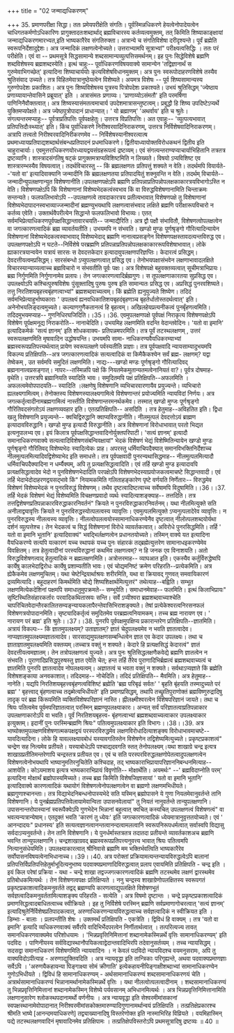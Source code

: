 +++
title = "02 जन्माद्यधिकरणम्"

+++
35. प्रमाणपरीक्षा सिद्धा। ततः प्रमेयपरीक्षेति संगतिः। पूर्वस्मिन्नधिकरणे हेयत्वेनोपादेयत्वेन चाधिगतकर्मणोऽधिकारिणः प्रागुक्तादतःशब्दार्थाद् ब्रह्मविचारस्य कर्तव्यत्वमुक्तम्, तत् किमिति शिष्याकाङ्क्षायां जन्माद्यधिकरणमारभ्यत,इति भाष्यकारैरेव संगतिरुक्ता। अत्रान्ये च संगतिविशेषा दरीदृश्यन्ते। पूर्वं ब्रह्मेति स्वरूपनिर्देशादुद्देशः। अत्र जन्मादिकं लक्षणत्वेनोच्यते। उत्तराभ्यामपि सूत्राभ्यां" परीक्ष्यत्वसिद्धिः । ततः परं परीक्षेति। एवं वा -- प्रथमसूत्रे सिद्धसामान्ये शब्दसामान्यव्युत्पत्तिसमर्थनम्। इह पुनः सिद्धेविशेषे ब्रह्मणि शब्दविशेषस्य ब्रह्मशब्दस्येति। इत्थं चाहुः-- पूर्वाधिकरणविषयवाक्ये सामान्येन 'तद्विज्ञानार्थं स गुरुमेवाभिगच्छेत्' इत्यादिना शिष्याचार्ययोः कृत्यविशेषविधानमुक्तम्। अत्र पुनः स्वरूपोदाहरणविशेषे तस्यैव श्रुतिसंवाद उच्यते। तत्र विहितमेवात्रानुष्ठेयत्वेन विशेष्यते। अयमत्र विशेषः -- पूर्व शिष्यसामान्यस्य गुरुणोपदेशः प्रकाशितः। अत्र पुनः शिष्यविशेषस्य पुत्रस्य पित्रोपदेशः प्रकाश्यते। उभयं श्रुतिसिद्धम् 'ज्येष्ठाय प्रणाय्यायान्तेवासिने प्रब्रूयात्' इति । अत्रासंमतः प्रणाय्यः। 'प्राणाय्योऽसंमतौ' इति परमर्षिणा पाणिनिनैवौक्तत्वात्। अत्र शिष्यस्यासंमतत्वमाचार्य उपदेशमात्रासन्तुष्टत्वम्। प्रबुद्धौ हि शिष्य उपदिष्टेऽप्यर्थे युक्तिमप्यपेक्षते। अत्र ज्येष्ठपुत्रोपादानं प्राधान्यात्। ' यो ब्रह्माणम्' 'अथर्वाय' इति च श्रुतेः। संगत्यन्तरमप्याहुः-- पूर्वत्राप्रतिपत्तिः पूर्वपक्षहेतुः। उत्तरत्र विप्रतिपत्तिः। अत एवाहुः-- 'व्युत्पत्यभावात् प्रतिपत्तिदौःस्थ्यात्' इति। किंच पूर्वाधिकरणे निरीश्वरवादिनिराकरणम्, उत्तरत्र निर्विशेषवादिनिराकरणम्। अत्रापि तत्त्वतो निरीश्वरवादिनिरीकरणमेव -- निर्विशेषस्यानीश्वरत्वात्ष प्रथमाध्यायप्रतिपाद्यशब्दार्थसंबन्धप्रतिपादनं प्रधमाधिकरणे। द्वितीयाध्यायोक्तविरोधकथनं द्वितीय इति चाहुराचार्याः। एवमुत्तराधिकरणयोरध्यायद्वयसंग्रहरूपत्वं द्रष्टव्यम्। एवं संगत्यन्तराण्यप्याचार्याभिहितानि तत्रतत्र द्रष्टव्यानि। शास्त्रादसंगतिषु षट्कं प्रागुक्तमत्राप्यविशिष्टमिति न लिख्यते। विषयो ऽप्यविशिष्ट एव शास्त्रारम्भस्यैव विषयत्वात्। तदर्थविचारस्तु -- किं ब्रह्मलक्षणतः प्रतिपत्तुं शक्यते न वेति। तदर्थमपि वियार्यते--'यतो वा' इत्यादिवाक्यानि जन्मादीनि किं ब्रह्मलक्षणतया प्रतिपादयितुं शक्नुवन्ति न वेति। तदर्थम् विचार्यते-- जन्मादीन्युपलक्षणान्युत विशेषणानीति।उपलक्षणपक्षेऽपि ब्रह्मणि प्रतिपन्नाप्रतिपन्नोपलक्षकाकारत्रयविभागोऽस्ति न वेति। विशेषणपक्षेऽपि किं विशेषाणानां विशेष्यभेदकत्वंस्वभाव किं वा विरुद्धविशेषणानामिति चिन्ताक्रमः सन्तन्यते। फलफलिभावोऽपि --उपलक्षणत्वे तावदाकारत्रय प्रतीत्यभावात् विशेषणपक्षे तु विशेषाणानां विशेष्यभेदापादनस्वभाव्याज्जन्मादीनां ब्रह्मण्युभयथापि लक्षणत्वासंभवाद लक्षिते ब्रह्मणि परीक्षारूपविचारो न कर्तव्य एवेति। उक्तार्थवैपरीत्येन सिद्धान्ते फलफलिभावो विभाव्यः। एतत् सर्वमभिप्रेत्याधिकरणपूर्वपक्षसिद्धान्तावारचयति-- जन्माद्यैरिति। अत्र द्वौ पक्षौ संभावितौ, विशेषणत्वोपलक्षत्वेन वा जगत्कारणत्वादिकं ब्रह्म व्यावर्तयतीति। उभयमपि न संभवति। खण्डो मुण्डः पूर्णश्रृङ्गो गौरित्यादिन्यायेन विशेषणानां विशेष्यभेदकत्वस्वाभावाद् विशेष्यभेदाद् ब्रह्मणि नानात्वप्रसङ्गेन विशेषणपक्षस्तावदत्यन्तविरुद्ध एव।उपलक्षणपक्षोऽपि न घटते--निर्विशेषे परब्रह्मणि प्रतिपन्नाप्रतिपन्नोपलक्षकाकाररूपविशेषाभावात्। लोके ह्याकारत्रयान्वयेन यत्रायं सारसः स देवदत्तकेदार इत्यादावुपलक्षणपरिज्ञप्तिः। केदारत्वं प्रसिद्धम्। देवदत्तीयत्वमप्रसिद्धम्। सारसंबन्धो ऽप्युपलक्षणत्वात् प्रसिद्ध एव। तेनोभयपक्षासंभवेन लक्षणाभावादलक्षिते विचारस्यान्याय्यत्वाच्च ब्रह्मविचारो न संभवतीति पूर्वः पक्षः। अत्र विशेषपक्षे बहुवक्तव्यत्वात् सूचीमत्राभिप्रायः। ब्रह्म निर्गुणमिति निर्गुणानामेव प्रलापः। तेन जगत्कारणत्वादिर्ब्रह्मगुणः। स तूपलक्षणाकारतया सुप्रसिद्ध एव। उपलक्ष्योऽपि कश्चित्पुरुषविशेषः पुंसूक्तादिषु पुरुषः पुरुष इति सामान्यतः प्रसिद्ध एव। अप्रसिद्धं पुनरवशिष्यते। तत्तु निरतिशयबृहत्त्वबृंहणत्वाभ्यां" ब्रह्मशब्दवाच्यत्वम्। किं ब्रह्मेति ह्यनुयुज्यते शिष्येण। तदिदं सर्वमभिप्रेत्याहुर्भाष्यकाराः ' उपलक्ष्यं ह्यनवधिकातिशयबृहदंबृहणञ्च बृहतेर्धातोस्तदर्थत्वात्' इति। अनेनोभयलिङ्दत्वमुच्यते। कल्याणगुणैकतानत्वं हि बृहत्वम्। अखिलहेयप्रत्यनीकत्वं पुनर्बृंहणत्वमिति। तदिदमुभयमप्याह-- गुणनिधिरघजिदिति।।35।।36. एवमुपलक्षणपक्षे पूर्वपक्षं निराकृत्य विशेषणपक्षेऽपि विशेषेण पूर्पक्षमनूद्य निराकरोति-- नानाचेदिति। उभयमिह लक्षणमिति वदन्ति वेदान्तवेदिनः। 'यतो वा इमानि' इत्यादिकमेकं 'सत्यं ज्ञानम्' इति शोधकवाक्य- प्रतिपन्नमपरमिति। तत्र पूर्वं तटस्थलक्षणम् , उत्तरं स्वरूपलक्षणमिति मृषावादिन उद्धोषयन्ति। उभयमपि सामा- नाधिकरण्यवैयधिकरम्याभ्यां ब्रह्मस्वरूपप्रतिपत्त्यर्थत्वात् प्रायेण स्वरूपलक्षणे पर्वस्यतीति प्राज्ञाः। तत्र पूर्वपक्षवादि न्यायसाम्यादुभयमपि विकल्प्य प्रतिक्षिपति--अत्र जगत्कारणत्वादिकं सत्यत्वादिकं वा किमैकैकश्येन सर्वं ब्रह्म- लक्षणम्? यद्वा तेष्वेकम् , उत सर्वमपि समुदितं लक्षणमिति। नाद्यः---खण्डो मण्डः पूर्णश्रृङ्गो गौरित्यादिवद् ब्रह्मनानात्वप्रसङ्गात्। नापरः--तस्मिन्नपि पक्षे किं नियतमेकमुतान्यतमत्वेनानियतं वा?। पूर्वत्र दोषमाह-वृथेति। उत्तरत्रपि ब्रह्मानियति स्यादिति भावः। समुदितमपि पक्षं प्रतिक्षिपति--अफलमिति ।अफलत्वमेवोपपादयति-- स्यादिति ।लक्षणेषु विशेषणानि व्यभिचारवारणायैव प्रयुज्यन्ते। व्यभिचारो ह्यलक्ष्यगामित्वम्। तेनोक्तस्य विशेषणस्यालक्ष्यगामित्वे विशेषणान्तरं प्रयोज्यमिति न्यायविदां निर्णयः। अत्र जगत्कर्तृत्वादीनामब्रह्मगामित्वं नास्तीति विशेषणान्तरमनर्थकमेव। तस्मात् खण्डो मुण्जः पूर्णश्रृङ्गो गौरितिवदसंगतोऽयं लक्षणव्यवहार इति। एतत्प्रतिक्षिपति-- असदिति । तत्र हेतुमाह--अविहतित इति। द्विधा खलु विशेषणानि प्रयुज्यन्ते-- क्वचिद्विरुद्धानि क्वाप्यविरुद्धानीति। नीलमुत्पलं देवदत्तोऽयं ब्राह्मण इत्यादावविरुद्धानि। खण्डो मुण्ड इत्यादौ विरुद्धानीति। अत्र विशेषणानां विरोधाभावात् परतो भिद्यत इत्यनुपालभ्य एव। इयं किलात्र पूर्वपक्षसिद्धान्तवादिनोर्युक्तपरिपाटी। 'सत्यं ज्ञानम्' इत्यादौ समानाधिकरणवाक्ये सत्यत्वादिविशेषणसंबन्विवक्षायां" भेदकं विशेषणं भेद्यं विशेष्मितिन्यायेन खण्डो मुण्डः पूर्णश्रृङ्गो गौरितिवद् विशेष्यभेदः स्यादित्येकः प्राह। अपरस्तु धर्मिवाचिपदैक्यात् समानविभक्तिनिर्देशाच्च नीलमुत्पलमित्यादिवद्विशेष्याभेद इति समाधत्ते। तत्र पूर्वपक्षवादी पुनरन्यथासिद्धमाह-- नीलमुत्पलमित्यादौ धर्मिवाचिपदैक्यादिना न धर्म्यैक्यम्, अपि तु प्रत्यक्षसिद्धत्वादिति। एवं तर्हि खण्डो मुण्ड इत्यादावपि प्रत्यक्षसिद्धत्वादेव भेदो न पुनविशेषणभेदादिति परपक्षेऽपि विशेषणभेदस्याप्रयोजकत्वमाचष्टे सिद्धान्तवादी। एवं तर्हि भेदाभेदोदाहरणद्वयसद्भावे किं" नियामकमिति गलिताहङ्कारेण पृष्टे वर्णयति निर्णेतारः-- विरुद्धमेव विशेषणं विशेष्यभेदकं न पुनरविरुद्धं विशेषणम्। तथैव दृष्टत्वादिष्टत्वाच्च सर्वेषामपि विदुषामिति।।36।।37. तर्हि भेदकं विशेषणं भेद्यं विशेष्यमिति विचक्षणप्रवादो व्यर्थः स्यादित्याशङ्क्याह-- तत्तदिति। तत्र तत्तद्विशेषणप्रतिपन्नाकारविरुद्धाकारनिवर्तनं" क्रियते न पुनरविरुद्धाकारनिवर्तनम्। यथा नीलमित्युक्ते सति अनीलाद्व्यावृत्तिः क्रियते न पुनरविरुद्धस्योत्पलत्वस्य व्यावृत्तिः। एवमुत्पलमित्युक्ते ऽप्यनुत्पलादेरेव व्यावृत्तिः। न पुनरविरुद्धस्य नीलत्वस्य व्यावृत्तिः। नीलत्वोपलत्वयोस्सामानाधिकरण्येनैव दृष्टत्वात् नीलोत्पलशब्दयोर्यथा दर्शनं व्युत्पत्तेश्च। तेन भेदकत्वं च सिद्धं विशेषणानां विरोधे व्यावर्तकत्वात्। अविरोधे पुनरसिद्धमिति। तर्हि ' यतो वा इमानि भूतानि' इत्यादिवाक्यं" भवद्भिर्लक्षणत्वेन प्रधानतयोच्यते। तस्मिन् वाक्ये यत इत्यादिना वैयधिकरण्ये सत्यपि यत्कारणं यच्च स्थापकं यच्च पुनः संहारकं तद्ब्रह्मेत्युत्तरेण सामानाधइकरण्येमेव विवक्षितम्। तत्र हेतुत्वादीनां परस्यविरुद्धानां कथमिव लक्षणत्वम्? न हि जनक एव विनाशयति। अतो विरुद्धविशेषणत्वाद् हेतुत्वादिकं न ब्रह्मलक्षणमिति। अत्रोत्तरमाह-- व्याघआत इति। एकस्यैव कर्तुर्विरुद्धेष्वपि कार्येषु कालभेदाद्विरोधः कार्येषु प्रशाम्यतीति भावः। एवं चोद्यमनिष्टं क्रमेण परिहरति--प्रत्येकमिति। अत्र ह्येकैकमेव लक्षणमुचितम्। यथा चेष्टेन्द्रियार्थाश्रयः शरीरमिति, यथा वा क्रियावद् गुणवत् समवायिकारणं द्रव्यमित्यादि। बहूदाहरणं किमर्थमिति चोद्ये शिष्यशिक्षार्थमित्युत्तरं" तथेत्याह--बह्विति। सम्भूत लक्षणमित्येकदेशिनां पक्षमपि समाधातुमुपक्रमते-- सम्भूयेति। समाधानमेवाह-- फलमिति। इत्थं किलाभिप्रायः" सृष्टिस्थितिसंहारकर्तारः परवादिकथितास्रयः सन्ति। सर्वे ऽप्यीश्वरा ब्रह्मशब्दवाच्याश्चेति चापरिचितवेदान्तैरकालितसम्यङ्न्यायकलापैरन्तेवासिभिराशङ्क्यते। तेषां प्रत्येकेश्वरत्वनिरसनफलं विशेषणत्रयोपादानमिति। सृष्ट्यादिकर्तृत्वं समुदितमेव परब्रह्मत्वनियामकम्। तच्च ब्रह्म नारायण एव। ' नारायण परं ब्रह्म' इति श्रुतेः।।37।।38. पुनरपि पूर्वपक्षमुपक्षिप्य प्रकारान्तरेण प्रतिक्षिपति--ज्ञातमिति। अत्रायं विकल्पः-- किं ज्ञातमुपलक्ष्यम्? उताज्ञातम्? ज्ञातं चेदुपलक्ष्यमेव न भवति ज्ञातत्वादेव। नाप्यज्ञातमुपलक्ष्यमज्ञातत्वादेव। सारसाद्यमुपलक्षणसम्बन्धित्वेन ज्ञात एव केदार उपलक्ष्यः। तथा च ज्ञाताज्ञातमुपलक्ष्यमिति वक्तव्यम्।तच्चात्र वक्तुं न शक्यते। केदारे हि प्रत्यक्षसिद्धं केदारत्वं" ज्ञातं देवदत्तीयत्वमज्ञातम्। तेन तत्रोपलक्षणत्वं युज्यते। अत्र पुनः श्रुतिसिद्धलक्षणैकवेद्ये ब्रह्मणि ज्ञातत्वेन न संभवति। पुराणादिप्रसिद्धपुरुषस्तु ज्ञात एवेति चेत्; हन्त तर्हि तैरेव पुराणादिभिर्ब्रह्मत्वं ब्रह्मशब्दवाच्यत्वं च ज्ञातमिति पुनरपि ज्ञातत्वादेव नोपलक्ष्यत्वम्। अज्ञातत्वं च भवता वक्तुं न शक्यते। सर्वथाऽप्यज्ञाते किं ब्रह्मेति विशेषशङ्काया अनवकाशात्। तदिदमाह-- नोचेदिति। तदिदं प्रतिक्षिपति-- मैवमिति। अत्र हेतुमाह--नानेति। यद्यपि निरतिशयबृहत्त्वबृंहणत्वविशिष्टं ब्रह्मेति 'ब्रह्म परिबृढं सर्वतः' ' बृहति बृंहयति तस्मादुच्यते परं ब्रह्म' ' बृहत्त्वाद् बृंहणत्वाच्च तद्ब्र्मेत्यभिधीयते' इति प्रमाणप्रसिद्धम्, तथापि तच्छ्रुतिपुराणोक्तं ब्रह्मविष्णुरुद्रादिषु तादृक् परं ब्रह्म किंरूपमिति व्यक्तिविशेषपरिज्ञानं नास्ति। ह्नीलक्ष्मीश्वरत्वेन विशेषपरिज्ञानं जायते। तथा च श्रियः पतित्वमेव पूर्वमपरिज्ञातत्वात् परस्मिन् ब्रह्मण्युपलक्ष्याकारः। अन्यत् सर्वं परिज्ञातत्वाप्रतिपन्नाकार उपलक्षणाकारोऽपि वा भवति। पूर्वं निरतिशयबृहत्त्व- बृंहणत्वाभ्यां ब्रह्मशब्दवाच्यत्वाकार उपलक्ष्याकार इत्युक्तम्। इदानीं पुनः परस्मिन्ब्रह्मणि श्रियः" पतित्वमुपलक्ष्याकार इति विभागः।।38।।39. अत्र भाष्योक्तमुपलक्षणविशेषणात्मकपक्षद्वयं परस्परविरुद्धमेव लक्षणविरोधादित्याशङ्क्य विरोधाभावमाचष्टे--यावदित्यादिना। लोके हि यावल्लक्ष्यावबोधं यस्यावगतिस्तेन विशेषणेन तद्विशेष्यमित्युच्यते। प्रकृष्टप्रकाशत्वं" चन्द्रेण सह नित्यमेव प्रतीयते। यस्याबोधेऽपि पश्चाद्यदवगति स्तत् तेनोपलक्ष्यम्।यथा शाखाग्रे चन्द्र इत्यत्र शाखाग्रप्रतीतिमन्तरेणापि चन्द्रस्तत्र प्रतीयत एव। एवं च सति परस्परविरुद्धलक्षणोपेतत्वादुपलक्षणत्वेन विशेषणत्वेनोभयथापि भाष्यानुमतिरनुचितेति कश्चिदाह, तद् भाष्यकाराभिप्रायापरिज्ञाननिबन्धनमित्याह-- आशयेति। कोऽयमाशय इत्यत्र भाष्यकाराभिप्रायं विवृणोति-- मोक्षार्थेति। अयमर्थः" --' ब्रह्मविदाप्नोति परम्' इत्यादिना मोक्षार्थं ब्रह्मोपास्यमिच्यते। तच्च ब्रह्म किमिति विशेषजिज्ञासायां ' यतो वा इमानि भूतानि' इत्यादिवाक्ये कारणत्वादिकं यथायोगं विशेषणत्वेनोपलक्षणत्वेन वा ब्रह्मणो लक्षणमभिधीयते। ब्रह्मगुणाश्चानन्ताः। तत्र विद्याभेदनिबन्धनोपास्यभेदे सति यस्मिन् ब्रह्मोपासने ये गुणा नियतमेवानुवर्तन्ते तानि विशेषणानि। ये पुनर्ब्रह्मप्रतिपत्तिवेलायामेवान्विता उपासनवेलायां" तु नियतं नानुवर्तन्ते तान्युपलक्षणानि। उपासनान्तरोपास्यानां स्वरूपैक्येऽपि गुणभेदेन भिन्नानां बहुत्वात् क्वचित् कस्यचित् उपलक्षणत्वं विशेषणत्वं" वा भवत्यन्यत्रान्येषाम्। एतदुक्तं भवति 'कारणं तु ध्येयः' इति जगत्कारणत्वादिकं ध्येयमात्रानुवृत्ततयोच्यते। एवं ' आनन्दादयः" प्रधानस्य' इति सत्यत्वज्ञानत्वानन्तत्वानन्दत्वामलत्वानि स्वरूपनिरूपधर्मत्वात् सर्वास्वपि विद्यासु सर्वदाऽप्यनुवर्तन्ते। तेन तानि विशेषणानि। ये पुनर्धर्मास्तत्रतत्र तदातदा प्रतीयन्ते व्यावर्तकाशअच ब्रह्मणि भवन्ति तान्युपलक्षणानि। चन्द्रशाखाग्रवद् ब्रह्मस्वरूपप्रतिपत्त्यनुवत्त्य भावात् श्रियः पतित्वमपि नित्यानुसंधेयमिति। उपलक्ष्याकारत्वात् श्रीनिवासे ब्रह्मणि मम भक्तिर्भवत्विति भाष्यकारैरेव सर्वोपासनविषयत्वेनाभिधानाच्च।।39।।40. अत्र परोक्तां प्रक्रियामत्यन्तन्यायविरुद्धत्वेऽपि बालानां प्रतिपत्तिर्विप्रतिपत्तिहेतुर्माभूदित्यनुभाष्य पदवाक्यप्रमाणादिविरुद्धत्वात् प्रलाप एवायमिति प्रतिक्षिपति - चन्द्र इति । इयं किल परेषां प्रक्रिया - यथा - चन्द्रे शाखा तद्वज्जगत्कारणत्वादिकं ब्रह्मणि तटस्थमेव लक्षणं द्वारस्थमेव प्रतिबोधकमित्यर्थः । तेन विशेषणत्वपक्षः प्रतिक्षिप्यते । ननु चन्द्रस्य शाखाग्रेणोपलक्षितस्य स्वरूपगतं प्रकृष्टप्रकाशत्वादिकमनुवर्तते तद्वद् ब्रह्मण्यपि कारणत्वाद्युपलक्षिते विशेषणभूतं सर्वज्ञत्वादिकमनुवर्ततामित्याशङ्क्य परिहरति - सत्येति । अत्र विषमो दृष्टान्तः । चन्द्रे प्रकृष्टप्रकाशत्वादिकं प्रमाणसिद्धत्वादबाधितत्वाच्च स्वीक्रियते । इह तु निर्विशेषे परस्मिन् ब्रह्मणि सर्वप्रमाणागोचरत्वात् 'सत्यं ज्ञानम्' इत्यादिश्रुतेर्निर्विशेषप्रतिपादकत्वात्, अरुणाधिकरणन्यायविरुद्धत्वाच्च सर्वज्ञत्वादिकं न स्वीक्रियत इति । डिम्भाः - बालाः । प्रलपन्तीति शेषः । उक्तमर्थं प्रतिक्षिपति - एकत्रेति । द्विविधं हि वाक्यम् । तत्र 'यतो वा इमानि' इत्यादि व्यधिकरणवाक्यं सर्वैरपि वादिभिर्भेदपरत्वेन निर्णीतार्थत्वात् । तत्परित्यज्य तावत् समानधिकरणवाक्यमेव परिशोधयामः । 'भिन्नप्रवृत्तिनिमित्तानां शब्दानामेकस्मिन्नर्थे वृत्तिः सामानाधिकरण्यम्' इति पदविदः । पाणिनीयस्य सर्वविद्यास्थानौपयिकत्वाद्वेदान्तवादिभिरपि तदेवानुसर्तव्यम् । तच्च न्यायसिद्धम् । सदसद्वा समानाधिकरणं विशेषणमिति न्यायवादिनः । न केवलं पदविदो न्यायविदश्च वयमनुसरामः, अपि तु वाक्यविदोऽपीत्याह - अरुणाद्युक्तिवदिति । अत्र न्यायवृद्धा इति तान्त्रिकाः परिगृह्यन्ते, अथवा पदवाक्यप्रमाणज्ञाः सर्वेऽपि । 'अरुणयैकहायन्या पिङ्गाक्ष्या सोमं क्रीणाति' इत्येकहायनीपिङ्गाक्षीशब्दाभ्यां सामानाधिकरण्येन गुणोऽभिधीयते । द्विविधं हि सामानाधिकरण्यम् - अर्थसामानाधिकरण्यं शब्दसामानाधिकरणयं चेति । अत्रार्थसामानाधिकरण्यं भिन्नानामर्थानामेकस्मिन्नर्थे वृत्तिः । यथा नीलत्वोत्पलत्वादीनाम् । शब्दसामानाधिकरण्यं तु भिन्नप्रवृत्तिनिमित्तानां शब्दानामेकस्मिन् विशेष्ये पर्यवसानम् अभिधानमित्यर्थः । अत्र भिन्नप्रवृत्तिनिमित्तानामिति लक्षणानुसारेण श्लोकस्थपदानामर्थो वर्णनीयः । अत्र न्यायवृद्धा इति सेश्वरमीमांसकानां स्वपक्षस्थानामेवोपादानात् निरीश्वरमीमांसकोक्तमारुण्यादिगुणानामर्थान्वयं प्रतिक्षिपति । तत्प्रतिक्षेप्रकारश्च श्रीमति भाष्ये [आनन्दमयाधिकरणे] तद्व्याख्यानादिषु विस्तरेणोक्त इति नास्माभिरिह विव्रियते । वयमिहास्मिन् पद्ये तटस्थलक्षणवादिनं मृषावादिनमेव प्रतिक्षिपामः । तत्प्रतिक्षेपविस्तरोऽपि प्रथमसूत्रादिषु द्रष्टव्यः ॥ 40 ॥